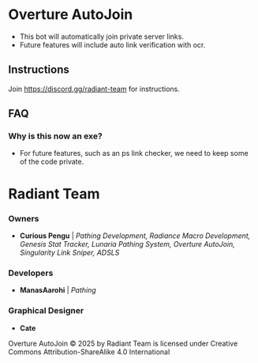 # Overture AutoJoin
- This bot will automatically join private server links.
- Future features will include auto link verification with ocr.
## Instructions
Join https://discord.gg/radiant-team for instructions.
## FAQ
### Why is this now an exe?
- For future features, such as an ps link checker, we need to keep some of the code private.

# Radiant Team
### Owners
- **Curious Pengu** | _Pathing Development, Radiance Macro Development, Genesis Stat Tracker, Lunaria Pathing System, Overture AutoJoin, Singularity Link Sniper, ADSLS_
### Developers
- **ManasAarohi** | _Pathing_
### Graphical Designer
- **Cate**

Overture AutoJoin © 2025 by Radiant Team is licensed under Creative Commons Attribution-ShareAlike 4.0 International 

